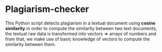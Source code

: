 # Plagiarism-checker

This Python script detects plagiarism in a textual document using **cosine similarity**.in order to compute the similarity between two text documents, the textual raw data is transformed into vectors => arrays of numbers and from that, we make use of basic knowledge of vectors to compute the similarity between them.

